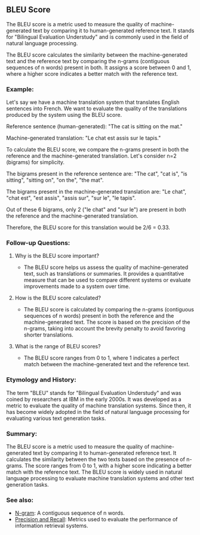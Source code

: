 ## BLEU Score

The BLEU score is a metric used to measure the quality of machine-generated
text by comparing it to human-generated reference text. It stands for
"Bilingual Evaluation Understudy" and is commonly used in the field of natural
language processing.

The BLEU score calculates the similarity between the machine-generated text
and the reference text by comparing the n-grams (contiguous sequences of n
words) present in both. It assigns a score between 0 and 1, where a higher
score indicates a better match with the reference text.

### Example:

Let's say we have a machine translation system that translates English
sentences into French. We want to evaluate the quality of the translations
produced by the system using the BLEU score.

Reference sentence (human-generated): "The cat is sitting on the mat."

Machine-generated translation: "Le chat est assis sur le tapis."

To calculate the BLEU score, we compare the n-grams present in both the
reference and the machine-generated translation. Let's consider n=2 (bigrams)
for simplicity.

The bigrams present in the reference sentence are: "The cat", "cat is",
"is sitting", "sitting on", "on the", "the mat".

The bigrams present in the machine-generated translation are: "Le chat",
"chat est", "est assis", "assis sur", "sur le", "le tapis".

Out of these 6 bigrams, only 2 ("le chat" and "sur le") are present in both
the reference and the machine-generated translation.

Therefore, the BLEU score for this translation would be 2/6 = 0.33.

### Follow-up Questions:

1. Why is the BLEU score important?
   - The BLEU score helps us assess the quality of machine-generated text,
     such as translations or summaries. It provides a quantitative measure
     that can be used to compare different systems or evaluate improvements
     made to a system over time.

2. How is the BLEU score calculated?
   - The BLEU score is calculated by comparing the n-grams (contiguous
     sequences of n words) present in both the reference and the
     machine-generated text. The score is based on the precision of the
     n-grams, taking into account the brevity penalty to avoid favoring
     shorter translations.

3. What is the range of BLEU scores?
   - The BLEU score ranges from 0 to 1, where 1 indicates a perfect match
     between the machine-generated text and the reference text.

### Etymology and History:

The term "BLEU" stands for "Bilingual Evaluation Understudy" and was coined
by researchers at IBM in the early 2000s. It was developed as a metric to
evaluate the quality of machine translation systems. Since then, it has
become widely adopted in the field of natural language processing for
evaluating various text generation tasks.

### Summary:

The BLEU score is a metric used to measure the quality of machine-generated
text by comparing it to human-generated reference text. It calculates the
similarity between the two texts based on the presence of n-grams. The score
ranges from 0 to 1, with a higher score indicating a better match with the
reference text. The BLEU score is widely used in natural language processing
to evaluate machine translation systems and other text generation tasks.

### See also:

- [N-gram](?concept=n-gram&specialist_role=Software+architect&target_audience=Manager+without+much+technical+background):
  A contiguous sequence of n words.
- [Precision and Recall](?concept=precision+and+recall&specialist_role=Software+architect&target_audience=Manager+without+much+technical+background):
  Metrics used to evaluate the performance of information retrieval systems.